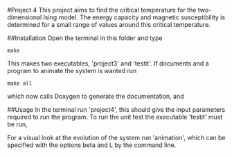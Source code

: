 #Project 4
This project aims to find the critical temperature for the two-dimensional Ising model. The energy capacity and magnetic susceptibility is determined for a small range of values around this critical temperature.


##Installation
Open the terminal in this folder and type

```
make
```

This makes two executables, 'project3' and 'testit'. If documents and a program to animate the system is wanted run

```
make all
```

which now calls Doxygen to generate the documentation, and 

##Usage
In the terminal run 'project4', this should give the input parameters required to run the program. To run the unit test the executable 'testit' must be run,

For a visual look at the evolution of the system run 'animation', which can be specified with the options beta and L by the command line.

